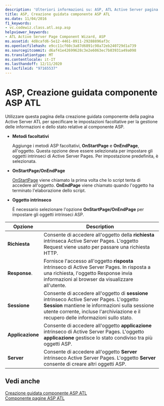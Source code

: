 ```yaml
---
description: 'Ulteriori informazioni su: ASP, ATL Active Server pagina Creazione guidata componente'
title: ASP, Creazione guidata componente ASP ATL
ms.date: 11/04/2016
f1_keywords:
- vc.codewiz.class.atl.asp.asp
helpviewer_keywords:
- ATL Active Server Page Component Wizard, ASP
ms.assetid: 4d8cafd6-5e12-4461-8911-29288896af3c
ms.openlocfilehash: e9cc11cf60c3a87d6891c98a72eb240729d1a739
ms.sourcegitcommit: d6af41e42699628c3e2e6063ec7b03931a49a098
ms.translationtype: MT
ms.contentlocale: it-IT
ms.lasthandoff: 12/11/2020
ms.locfileid: "97165537"
---
```

# <a name="asp-atl-active-server-page-component-wizard"></a>ASP, Creazione guidata componente ASP ATL

Utilizzare questa pagina della creazione guidata componente della pagina Active Server ATL per specificare le impostazioni facoltative per la gestione delle informazioni e dello stato relative al componente ASP.

- **Metodi facoltativi**

   Aggiunge i metodi ASP facoltativi, **OnStartPage** e **OnEndPage**, all'oggetto. Questa opzione deve essere selezionata per impostare gli oggetti intrinseci di Active Server Pages. Per impostazione predefinita, è selezionata.

- **OnStartPage/OnEndPage**

   [OnStartPage](/previous-versions//ms691624\(v=vs.85\)) viene chiamato la prima volta che lo script tenta di accedere all'oggetto. **OnEndPage** viene chiamato quando l'oggetto ha terminato l'elaborazione dello script.

- **Oggetto intrinseco**

   È necessario selezionare l'opzione **OnStartPage/OnEndPage** per impostare gli oggetti intrinseci ASP.

|Opzione|Description|
|------------|-----------------|
|**Richiesta**|Consente di accedere all'oggetto della **richiesta** intrinseca Active Server Pages. L'oggetto Request viene usato per passare una richiesta HTTP.|
|**Response**.|Fornisce l'accesso all'oggetto **risposta** intrinseco di Active Server Pages. In risposta a una richiesta, l'oggetto Response invia informazioni al browser da visualizzare all'utente.|
|**Sessione**|Consente di accedere all'oggetto di **sessione** intrinseco Active Server Pages. L'oggetto **Session** mantiene le informazioni sulla sessione utente corrente, incluse l'archiviazione e il recupero delle informazioni sullo stato.|
|**Applicazione**|Consente di accedere all'oggetto **applicazione** intrinseco di Active Server Pages. L'oggetto **applicazione** gestisce lo stato condiviso tra più oggetti ASP.|
|**Server**|Consente di accedere all'oggetto **Server** intrinseco Active Server Pages. L'oggetto **Server** consente di creare altri oggetti ASP.|

## <a name="see-also"></a>Vedi anche

[Creazione guidata componente ASP ATL](../../atl/reference/atl-active-server-page-component-wizard.md)<br/>
[Componente pagine ASP ATL](../../atl/reference/adding-an-atl-active-server-page-component.md)
